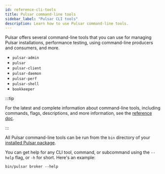 ```yaml
---
id: reference-cli-tools
title: Pulsar command-line tools
sidebar_label: "Pulsar CLI tools"
description: Learn how to use Pulsar command-line tools.
---
```


Pulsar offers several command-line tools that you can use for managing Pulsar installations, performance testing, using command-line producers and consumers, and more.

* `pulsar-admin`
* `pulsar`
* `pulsar-client`
* `pulsar-daemon`
* `pulsar-perf`
* `pulsar-shell`
* `bookkeeper`

:::tip

For the latest and complete information about command-line tools, including commands, flags, descriptions, and more information, see the [reference doc](pathname:///reference/#/@pulsar:version_reference@/).

:::

All Pulsar command-line tools can be run from the `bin` directory of your [installed Pulsar package](getting-started-standalone.md).

You can get help for any CLI tool, command, or subcommand using the `--help` flag, or `-h` for short. Here's an example:

```shell
bin/pulsar broker --help
```
